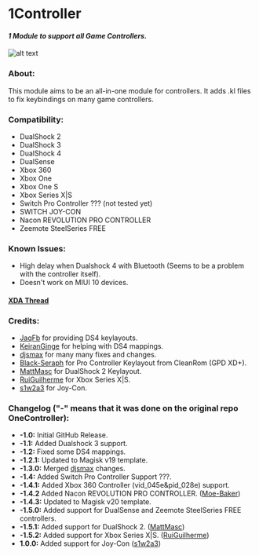 # 1Controller
#### *1 Module to support all Game Controllers.*

![alt text](https://i.imgur.com/CODzG0F.png?4)

### About:
This module aims to be an all-in-one module for controllers.
It adds .kl files to fix keybindings on many game controllers.

### Compatibility:
 - DualShock 2
 - DualShock 3
 - DualShock 4
 - DualSense
 - Xbox 360
 - Xbox One
 - Xbox One S
 - Xbox Series X|S
 - Switch Pro Controller ??? (not tested yet)
 - SWITCH JOY-CON
 - Nacon REVOLUTION PRO CONTROLLER
 - Zeemote SteelSeries FREE
 
 ### Known Issues:
 - High delay when Dualshock 4 with Bluetooth (Seems to be a problem with the controller itself).
 - Doesn't work on MIUI 10 devices.
 
 #### [XDA Thread](https://forum.xda-developers.com/t/module-1controller-1-module-to-support-all-game-controllers.3865889/)
 
 ### Credits:
 - [JaqFb](https://forum.xda-developers.com/member.php?u=7445450) for providing DS4 keylayouts.
 - [KeiranGinge](https://forum.xda-developers.com/member.php?u=9642932) for helping with DS4 mappings.
 - [djsmax](https://github.com/djsmax) for many many fixes and changes.
 - [Black-Seraph](https://github.com/Black-Seraph) for Pro Controller Keylayout from CleanRom (GPD XD+).
 - [MattMasc](https://github.com/MattMasc) for DualShock 2 Keylayout.
 - [RuiGuilherme](https://github.com/RuiGuilherme) for Xbox Series X|S.
 - [s1w2a3](https://github.com/s1w2a3) for Joy-Con.
 
 
 ### Changelog ("-" means that it was done on the original repo OneController):
 - **-1.0:** Initial GitHub Release.
 - **-1.1:** Added Dualshock 3 support.
 - **-1.2:** Fixed some DS4 mappings.
 - **-1.2.1:** Updated to Magisk v19 template.
 - **-1.3.0:** Merged [djsmax](https://github.com/djsmax) changes.
 - **-1.4:** Added Switch Pro Controller Support ???.
 - **-1.4.1:** Added Xbox 360 Controller (vid_045e&pid_028e) support.
 - **-1.4.2** Added Nacon REVOLUTION PRO CONTROLLER. ([Moe-Baker](https://github.com/Moe-Baker))
 - **-1.4.3:** Updated to Magisk v20 template.
 - **-1.5.0:** Added support for DualSense and Zeemote SteelSeries FREE controllers.
 - **-1.5.1:** Added support for DualShock 2. ([MattMasc](https://github.com/MattMasc))
 - **-1.5.2:** Added support for Xbox Series X|S. ([RuiGuilherme](https://github.com/RuiGuilherme))
 - **1.0.0:** Added support for Joy-Con ([s1w2a3](https://github.com/s1w2a3))
